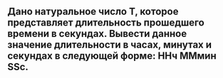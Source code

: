 ## Дано натуральное число Т, которое представляет длительность прошедшего времени в секундах. Вывести данное значение длительности в часах, минутах и секундах в следующей форме: ННч ММмин SSc.
